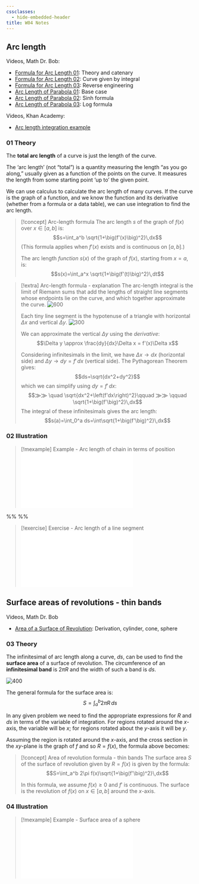 ```yaml
---
cssclasses:
  - hide-embedded-header
title: W04 Notes
---
```

## Arc length

Videos, Math Dr. Bob:
- [Formula for Arc Length 01](https://www.youtube.com/watch?v=QwSjeXfZ5FI): Theory and catenary
- [Formula for Arc Length 02](https://www.youtube.com/watch?v=4FLhCZ7yso0): Curve given by integral
- [Formula for Arc Length 03](https://www.youtube.com/watch?v=viYUInk-Y3k&ab_channel=MathDoctorBob): Reverse engineering
- [Arc Length of Parabola 01](https://www.youtube.com/watch?v=otd8DwxXOKU&ab_channel=MathDoctorBob): Base case
- [Arc Length of Parabola 02](https://www.youtube.com/watch?v=zJK-hXriV6I&ab_channel=MathDoctorBob): Sinh formula
- [Arc Length of Parabola 03](https://www.youtube.com/watch?v=n907KIXCAoU&ab_channel=MathDoctorBob): Log formula

Videos, Khan Academy:
- [Arc length integration example](https://www.youtube.com/watch?v=MtRXjXdXDow&ab_channel=KhanAcademy)

### 01 Theory
The **total arc length** of a curve is just the length of the curve.

The ‘arc length’ (not “total”) is a quantity measuring the length “as you go along,” usually given as a function of the points on the curve. It measures the length from some starting point ‘up to’ the given point.

We can use calculus to calculate the arc length of many curves. If the curve is the graph of a function, and we know the function and its derivative (whether from a formula or a data table), we can use integration to find the arc length.

> [!concept] Arc-length formula
> The arc length $s$ of the graph of $f(x)$ over $x\in[a,b]$ is: $$s=\int_a^b \sqrt{1+\big(f'(x)\big)^2}\,dx$$
> (This formula applies when $f'(x)$ exists and is continuous on $[a,b]$.)
> 
> The arc length *function* $s(x)$ of the graph of $f(x)$, starting from $x=a$, is: $$s(x)=\int_a^x \sqrt{1+\big(f'(t)\big)^2}\,dt$$

> [!extra] Arc-length formula - explanation
> The arc-length integral is the limit of Riemann sums that add the lengths of straight line segments whose endpoints lie on the curve, and which together approximate the curve.
> ![600](Pasted%20image%2020240915151831.png)
> 
> Each tiny line segment is the hypotenuse of a triangle with horizontal $\Delta x$ and vertical $\Delta y$.
> ![300](Pasted%20image%2020240915152458.png)
> 
> We can approximate the vertical $\Delta y$ using the *derivative*: $$\Delta y \approx \frac{dy}{dx}\Delta x = f'(x)\Delta x$$
> 
> Considering infinitesimals in the limit, we have $\Delta x\to dx$ (horizontal side) and $\Delta y \to dy=f'\,dx$ (vertical side). The Pythagorean Theorem gives: 
> $$ds=\sqrt{dx^2+dy^2}$$
> which we can simplify using $dy=f'\,dx$: 
> $$⨠⨠ \quad \sqrt{dx^2+\left(f'dx\right)^2}\qquad ⨠⨠ \qquad \sqrt{1+\big(f'\big)^2}\,dx$$
> The integral of these infinitesimals gives the arc length: $$s(a)=\int_0^a ds=\int\sqrt{1+\big(f'\big)^2}\,dx$$

### 02 Illustration
> [!mexample] Example - Arc length of chain in terms of position
> ![12 - Arc length of chain, via position](Calculus%20II%20-%20Examples%20-%20Unit%2002.md#12%20-%20Arc%20length%20of%20chain,%20via%20position)

%%  %%
> [!exercise] Exercise - Arc length of a line segment
> ![13 - Arc length, line segment](Calculus%20II%20-%20Examples%20-%20Unit%2002.md#13%20-%20Arc%20length,%20line%20segment)

## Surface areas of revolutions - thin bands
Videos, Math Dr. Bob
- [Area of a Surface of Revolution](https://www.youtube.com/watch?v=m8Ut9oiVVmU): Derivation, cylinder, cone, sphere

### 03 Theory
The infinitesimal of arc length along a curve, $ds$, can be used to find the **surface area** of a surface of revolution. The circumference of an **infinitesimal band** is $2\pi R$ and the width of such a band is $ds$.

![400](Pasted%20image%2020240919084248.png)

The general formula for the surface area is: $$S=\int_a^b 2\pi R\,ds$$

In any given problem we need to find the appropriate expressions for $R$ and $ds$ in terms of the variable of integration. For regions rotated around the $x$-axis, the variable will be $x$; for regions rotated about the $y$-axis it will be $y$.

Assuming the region is rotated around the $x$-axis, and the cross section in the $xy$-plane is the graph of $f$ and so $R=f(x)$, the formula above becomes: 

> [!concept] Area of revolution formula - thin bands
> The surface area $S$ of the surface of revolution given by $R=f(x)$ is given by the formula: $$S=\int_a^b 2\pi f(x)\sqrt{1+\big(f'\big)^2}\,dx$$
> 
> In this formula, we assume $f(x)\geq 0$ and $f'$ is continuous. The surface is the revolution of $f(x)$ on $x\in[a,b]$ around the $x$-axis.

### 04 Illustration
> [!mexample] Example - Surface area of a sphere
> ![14 - Surface area of a sphere](Calculus%20II%20-%20Examples%20-%20Unit%2002.md#14%20-%20Surface%20area%20of%20a%20sphere)

